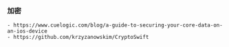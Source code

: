 ###  加密

    - https://www.cuelogic.com/blog/a-guide-to-securing-your-core-data-on-an-ios-device
    - https://github.com/krzyzanowskim/CryptoSwift

